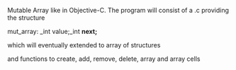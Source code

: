 Mutable Array like in Objective-C.
The program will consist of a .c providing the structure

mut\_array:
_int value;_int **next;**

which will eventually extended to array of structures

and functions to create, add, remove, delete, array and array cells